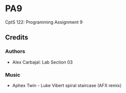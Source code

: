 # PA9
CptS 122: Programming Assignment 9

## Credits

### Authors
* Alex Carbajal: Lab Section 03

### Music
* Aphex Twin - Luke Vibert spiral staircase (AFX remix)